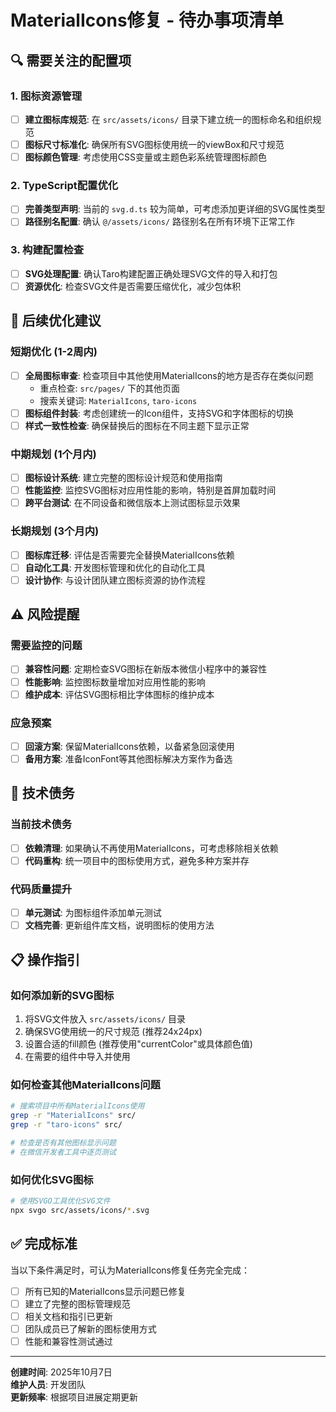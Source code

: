 # MaterialIcons修复 - 待办事项清单

## 🔍 需要关注的配置项

### 1. 图标资源管理
- [ ] **建立图标库规范**: 在 `src/assets/icons/` 目录下建立统一的图标命名和组织规范
- [ ] **图标尺寸标准化**: 确保所有SVG图标使用统一的viewBox和尺寸规范
- [ ] **图标颜色管理**: 考虑使用CSS变量或主题色彩系统管理图标颜色

### 2. TypeScript配置优化
- [ ] **完善类型声明**: 当前的 `svg.d.ts` 较为简单，可考虑添加更详细的SVG属性类型
- [ ] **路径别名配置**: 确认 `@/assets/icons/` 路径别名在所有环境下正常工作

### 3. 构建配置检查
- [ ] **SVG处理配置**: 确认Taro构建配置正确处理SVG文件的导入和打包
- [ ] **资源优化**: 检查SVG文件是否需要压缩优化，减少包体积

## 🚀 后续优化建议

### 短期优化 (1-2周内)
- [ ] **全局图标审查**: 检查项目中其他使用MaterialIcons的地方是否存在类似问题
  - 重点检查: `src/pages/` 下的其他页面
  - 搜索关键词: `MaterialIcons`, `taro-icons`
- [ ] **图标组件封装**: 考虑创建统一的Icon组件，支持SVG和字体图标的切换
- [ ] **样式一致性检查**: 确保替换后的图标在不同主题下显示正常

### 中期规划 (1个月内)
- [ ] **图标设计系统**: 建立完整的图标设计规范和使用指南
- [ ] **性能监控**: 监控SVG图标对应用性能的影响，特别是首屏加载时间
- [ ] **跨平台测试**: 在不同设备和微信版本上测试图标显示效果

### 长期规划 (3个月内)
- [ ] **图标库迁移**: 评估是否需要完全替换MaterialIcons依赖
- [ ] **自动化工具**: 开发图标管理和优化的自动化工具
- [ ] **设计协作**: 与设计团队建立图标资源的协作流程

## ⚠️ 风险提醒

### 需要监控的问题
- [ ] **兼容性问题**: 定期检查SVG图标在新版本微信小程序中的兼容性
- [ ] **性能影响**: 监控图标数量增加对应用性能的影响
- [ ] **维护成本**: 评估SVG图标相比字体图标的维护成本

### 应急预案
- [ ] **回滚方案**: 保留MaterialIcons依赖，以备紧急回滚使用
- [ ] **备用方案**: 准备IconFont等其他图标解决方案作为备选

## 🔧 技术债务

### 当前技术债务
- [ ] **依赖清理**: 如果确认不再使用MaterialIcons，可考虑移除相关依赖
- [ ] **代码重构**: 统一项目中的图标使用方式，避免多种方案并存

### 代码质量提升
- [ ] **单元测试**: 为图标组件添加单元测试
- [ ] **文档完善**: 更新组件库文档，说明图标的使用方法

## 📋 操作指引

### 如何添加新的SVG图标
1. 将SVG文件放入 `src/assets/icons/` 目录
2. 确保SVG使用统一的尺寸规范 (推荐24x24px)
3. 设置合适的fill颜色 (推荐使用"currentColor"或具体颜色值)
4. 在需要的组件中导入并使用

### 如何检查其他MaterialIcons问题
```bash
# 搜索项目中所有MaterialIcons使用
grep -r "MaterialIcons" src/
grep -r "taro-icons" src/

# 检查是否有其他图标显示问题
# 在微信开发者工具中逐页测试
```

### 如何优化SVG图标
```bash
# 使用SVGO工具优化SVG文件
npx svgo src/assets/icons/*.svg
```

## ✅ 完成标准

当以下条件满足时，可认为MaterialIcons修复任务完全完成：

- [ ] 所有已知的MaterialIcons显示问题已修复
- [ ] 建立了完整的图标管理规范
- [ ] 相关文档和指引已更新
- [ ] 团队成员已了解新的图标使用方式
- [ ] 性能和兼容性测试通过

---

**创建时间**: 2025年10月7日  
**维护人员**: 开发团队  
**更新频率**: 根据项目进展定期更新